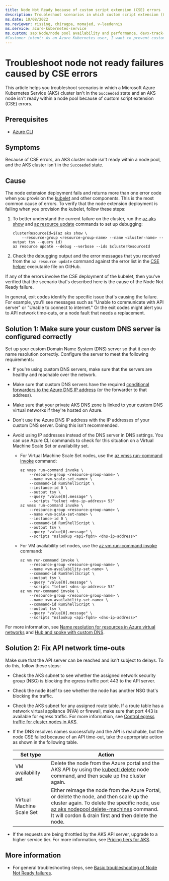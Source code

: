 ```yaml
---
title: Node Not Ready because of custom script extension (CSE) errors
description: Troubleshoot scenarios in which custom script extension (CSE) errors cause Node Not Ready states in an Azure Kubernetes Service (AKS) cluster node pool.
ms.date: 10/08/2022
ms.reviewer: rissing, chiragpa, momajed, v-leedennis
ms.service: azure-kubernetes-service
ms.custom: sap:Node/node pool availability and performance, devx-track-azurecli
#Customer intent: As an Azure Kubernetes user, I want to prevent custom script extension (CSE) errors so that I can avoid a Node Not Ready state within a node pool,  and avoid a Cluster Not in Succeeded state within Azure Kubernetes Service (AKS).
---
```

# Troubleshoot node not ready failures caused by CSE errors

This article helps you troubleshoot scenarios in which a Microsoft Azure Kubernetes Service (AKS) cluster isn't in the `Succeeded` state and an AKS node isn't ready within a node pool because of custom script extension (CSE) errors.

## Prerequisites

- [Azure CLI](/cli/azure/install-azure-cli)

## Symptoms

Because of CSE errors, an AKS cluster node isn't ready within a node pool, and the AKS cluster isn't in the `Succeeded` state.

## Cause

The node extension deployment fails and returns more than one error code when you provision the [kubelet](https://kubernetes.io/docs/reference/command-line-tools-reference/kubelet/) and other components. This is the most common cause of errors. To verify that the node extension deployment is failing when you provision the kubelet, follow these steps:

1. To better understand the current failure on the cluster, run the [az aks show](/cli/azure/aks#az-aks-show) and [az resource update](/cli/azure/resource#az-resource-update) commands to set up debugging:

    ```azurecli
    clusterResourceId=$(az aks show \
        --resource-group <resource-group-name> --name <cluster-name> --output tsv --query id)
    az resource update --debug --verbose --ids $clusterResourceId
    ```

1. Check the debugging output and the error messages that you received from the `az resource update` command against the error list in the [CSE helper](https://github.com/Azure/AgentBaker/blob/1bf9892afd715a34e0c6b7312e712047f10319ce/parts/linux/cloud-init/artifacts/cse_helpers.sh) executable file on GitHub.

If any of the errors involve the CSE deployment of the kubelet, then you've verified that the scenario that's described here is the cause of the Node Not Ready failure.

In general, exit codes identify the specific issue that's causing the failure. For example, you'll see messages such as "Unable to communicate with API server" or "Unable to connect to internet." Or the exit codes might alert you to API network time-outs, or a node fault that needs a replacement.

## Solution 1: Make sure your custom DNS server is configured correctly

Set up your custom Domain Name System (DNS) server so that it can do name resolution correctly. Configure the server to meet the following requirements:

- If you're using custom DNS servers, make sure that the servers are healthy and reachable over the network.

- Make sure that custom DNS servers have the required [conditional forwarders to the Azure DNS IP address](/azure/private-link/private-endpoint-dns#on-premises-workloads-using-a-dns-forwarder) (or the forwarder to that address).

- Make sure that your private AKS DNS zone is linked to your custom DNS virtual networks if they're hosted on Azure.

- Don't use the Azure DNS IP address with the IP addresses of your custom DNS server. Doing this isn't recommended.

- Avoid using IP addresses instead of the DNS server in DNS settings. You can use Azure CLI commands to check for this situation on a Virtual Machine Scale Set or availability set.

  - For Virtual Machine Scale Set nodes, use the [az vmss run-command invoke](/cli/azure/vmss/run-command#az-vmss-run-command-invoke) command:

    ```azurecli
    az vmss run-command invoke \
        --resource-group <resource-group-name> \
        --name <vm-scale-set-name> \
        --command-id RunShellScript \
        --instance-id 0 \
        --output tsv \
        --query "value[0].message" \
        --scripts "telnet <dns-ip-address> 53"
    az vmss run-command invoke \
        --resource-group <resource-group-name> \
        --name <vm-scale-set-name> \
        --instance-id 0 \
        --command-id RunShellScript \
        --output tsv \
        --query "value[0].message" \
        --scripts "nslookup <api-fqdn> <dns-ip-address>"
    ```

  - For VM availability set nodes, use the [az vm run-command invoke](/cli/azure/vm/run-command#az-vm-run-command-invoke) command:

    ```azurecli
    az vm run-command invoke \
        --resource-group <resource-group-name> \
        --name <vm-availability-set-name> \
        --command-id RunShellScript \
        --output tsv \
        --query "value[0].message" \
        --scripts "telnet <dns-ip-address> 53"
    az vm run-command invoke \
        --resource-group <resource-group-name> \
        --name <vm-availability-set-name> \
        --command-id RunShellScript \
        --output tsv \
        --query "value[0].message" \
        --scripts "nslookup <api-fqdn> <dns-ip-address>"
    ```

For more information, see [Name resolution for resources in Azure virtual networks](/azure/virtual-network/virtual-networks-name-resolution-for-vms-and-role-instances) and [Hub and spoke with custom DNS](/azure/aks/private-clusters#hub-and-spoke-with-custom-dns).

## Solution 2: Fix API network time-outs

Make sure that the API server can be reached and isn't subject to delays. To do this, follow these steps:

- Check the AKS subnet to see whether the assigned network security group (NSG) is blocking the egress traffic port 443 to the API server.

- Check the node itself to see whether the node has another NSG that's blocking the traffic.

- Check the AKS subnet for any assigned route table. If a route table has a network virtual appliance (NVA) or firewall, make sure that port 443 is available for egress traffic. For more information, see [Control egress traffic for cluster nodes in AKS](/azure/aks/limit-egress-traffic).

- If the DNS resolves names successfully and the API is reachable, but the node CSE failed because of an API time-out, take the appropriate action as shown in the following table.

  | Set type | Action |
  | -------- | ------ |
  | VM availability set | Delete the node from the Azure portal and the AKS API by using the [kubectl delete](https://kubernetes.io/docs/reference/generated/kubectl/kubectl-commands#delete) node command, and then scale up the cluster again. |
  | Virtual Machine Scale Set | Either reimage the node from the Azure Portal, or delete the node, and then scale up the cluster again. To delete the specific node, use [az aks nodepool delete-machines](/azure/aks/nodepool#az-aks-nodepool-delete-machines) command. It will cordon & drain first and then delete the node. |

- If the requests are being throttled by the AKS API server, upgrade to a higher service tier. For more information, see [Pricing tiers for AKS](/azure/aks/free-standard-pricing-tiers).

## More information

- For general troubleshooting steps, see [Basic troubleshooting of Node Not Ready failures](node-not-ready-basic-troubleshooting.md).
